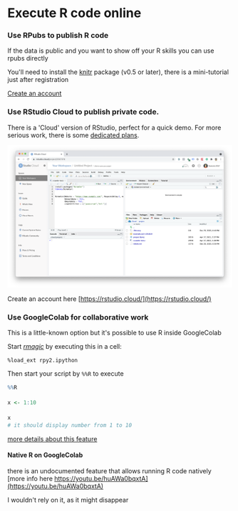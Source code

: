 # Execute R code online

### Use RPubs to publish R code

If the data is public and you want to show off your R skills you can use rpubs directly

You'll need to install the [knitr](https://github.com/yihui/knitr#readme) package \(v0.5 or later\), there is a mini-tutorial just after registration

[Create an account ](https://rpubs.com/)

### Use RStudio Cloud to publish private code.

There is a 'Cloud' version of RStudio, perfect for a quick demo. For more serious work, there is some [dedicated plans](https://rstudio.cloud/plans/free).

![](../.gitbook/assets/screenshot-2021-04-17-at-5.39.35-pm.png)

Create an account here [https://rstudio.cloud/](https://rstudio.cloud/)

### Use GoogleColab for collaborative work

This is a little-known option but it's possible to use R inside GoogleColab

Start [_rmagic_](https://rpy2.github.io/doc/latest/html/interactive.html) by executing this in a cell:

```text
%load_ext rpy2.ipython
```

Then start your script by `%%R` to execute

```r
%%R

x <- 1:10

x
# it should display number from 1 to 10
```

[more details about this feature](https://towardsdatascience.com/how-to-use-r-in-google-colab-b6e02d736497)

#### Native R on GoogleColab

there is an undocumented feature that allows running R code natively  
[more info here https://youtu.be/huAWa0bqxtA](https://youtu.be/huAWa0bqxtA)

I wouldn't rely on it, as it might disappear



